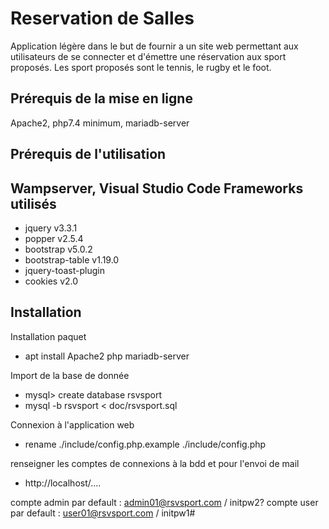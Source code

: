 
Reservation de Salles
======================

Application légère dans le but de fournir a un site web permettant aux utilisateurs
de se connecter et d'émettre une réservation aux sport proposés.
Les sport proposés sont le tennis, le rugby et le foot.


Prérequis de la mise en ligne 
--------------

Apache2, php7.4 minimum, mariadb-server

Prérequis de l'utilisation  
--------------

Wampserver, Visual Studio Code
Frameworks utilisés
--------------------

- jquery v3.3.1 
- popper v2.5.4 
- bootstrap v5.0.2
- bootstrap-table v1.19.0
- jquery-toast-plugin
- cookies v2.0
  
Installation
-------------

Installation paquet
 
  - apt install Apache2 php mariadb-server

Import de la base de donnée

  - mysql> create database rsvsport
  - mysql -b rsvsport < doc/rsvsport.sql
  
Connexion à l'application web

  - rename ./include/config.php.example ./include/config.php 
  
  renseigner les comptes de connexions à la bdd et pour l'envoi de mail
  
  - http://localhost/....
  
  compte admin par default : admin01@rsvsport.com / initpw2?
  compte user par default : user01@rsvsport.com / initpw1#

